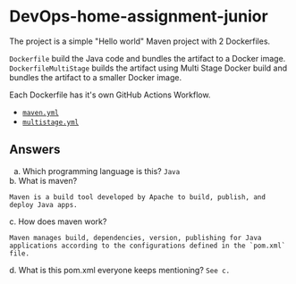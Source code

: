 # DevOps-home-assignment-junior

The project is a simple "Hello world" Maven project with 2 Dockerfiles.

`Dockerfile` build the Java code and bundles the artifact to a Docker image.  
`DockerfileMultiStage` builds the artifact using Multi Stage Docker build and bundles the artifact to a smaller Docker image.  

Each Dockerfile has it's own GitHub Actions Workflow. 
- [`maven.yml`](.github/workflows/maven.yml)  
- [`multistage.yml`](.github/workflows/multistage.yml)  

## Answers
 
a. Which programming language is this? `Java`  
b. What is maven?  
```
Maven is a build tool developed by Apache to build, publish, and deploy Java apps.
```
c. How does maven work? 
```
Maven manages build, dependencies, version, publishing for Java applications according to the configurations defined in the `pom.xml` file.
```
d. What is this pom.xml everyone keeps mentioning? `See c.`



